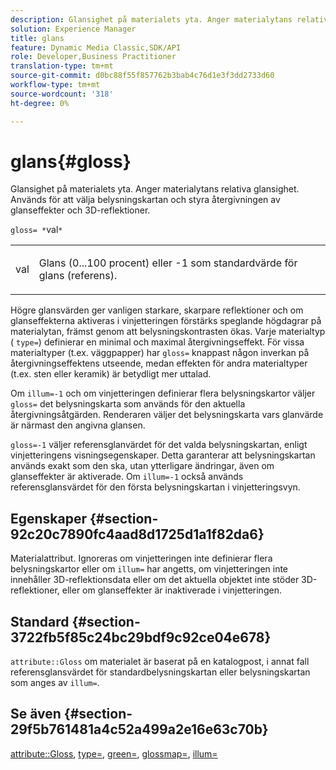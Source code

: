 ```yaml
---
description: Glansighet på materialets yta. Anger materialytans relativa glansighet. Används för att välja belysningskartan och styra återgivningen av glanseffekter och 3D-reflektioner.
solution: Experience Manager
title: glans
feature: Dynamic Media Classic,SDK/API
role: Developer,Business Practitioner
translation-type: tm+mt
source-git-commit: d0bc88f55f857762b3bab4c76d1e3f3dd2733d60
workflow-type: tm+mt
source-wordcount: '318'
ht-degree: 0%

---
```



# glans{#gloss}

Glansighet på materialets yta. Anger materialytans relativa glansighet. Används för att välja belysningskartan och styra återgivningen av glanseffekter och 3D-reflektioner.

`gloss= *`val`*`

<table id="simpletable_82166CA080AD401180404462FB2407D7"> 
 <tr class="strow"> 
  <td class="stentry"> <p><span class="codeph"> <span class="varname"> val</span> </span> </p></td> 
  <td class="stentry"> <p>Glans (0...100 procent) eller -1 som standardvärde för glans (referens). </p></td> 
 </tr> 
</table>

Högre glansvärden ger vanligen starkare, skarpare reflektioner och om glanseffekterna aktiveras i vinjetteringen förstärks speglande högdagrar på materialytan, främst genom att belysningskontrasten ökas. Varje materialtyp ( `type=`) definierar en minimal och maximal återgivningseffekt. För vissa materialtyper (t.ex. väggpapper) har `gloss=` knappast någon inverkan på återgivningseffektens utseende, medan effekten för andra materialtyper (t.ex. sten eller keramik) är betydligt mer uttalad.

Om `illum=-1` och om vinjetteringen definierar flera belysningskartor väljer `gloss=` det belysningskarta som används för den aktuella återgivningsåtgärden. Renderaren väljer det belysningskarta vars glanvärde är närmast den angivna glansen.

`gloss=-1` väljer referensglanvärdet för det valda belysningskartan, enligt vinjetteringens visningsegenskaper. Detta garanterar att belysningskartan används exakt som den ska, utan ytterligare ändringar, även om glanseffekter är aktiverade. Om `illum=-1` också används referensglansvärdet för den första belysningskartan i vinjetteringsvyn.

## Egenskaper {#section-92c20c7890fc4aad8d1725d1a1f82da6}

Materialattribut. Ignoreras om vinjetteringen inte definierar flera belysningskartor eller om `illum=` har angetts, om vinjetteringen inte innehåller 3D-reflektionsdata eller om det aktuella objektet inte stöder 3D-reflektioner, eller om glanseffekter är inaktiverade i vinjetteringen.

## Standard {#section-3722fb5f85c24bc29bdf9c92ce04e678}

`attribute::Gloss` om materialet är baserat på en katalogpost, i annat fall referensglansvärdet för standardbelysningskartan eller belysningskartan som anges av  `illum=`.

## Se även {#section-29f5b761481a4c52a499a2e16e63c70b}

[attribute::Gloss](../../../../../ir-api/material-cat/image-rendering-api-ref/c-ir-material-catalog/c-ir-material-data-reference/r-ir-cat-gloss.md#reference-5277f62a67e2408ab94699aa712f1eeb),  [type=](../../../../../ir-api/http-protocol/image-rendering-api-ref/c-ir-http-protocol-ref/c-ir-http-protocol-command-reference/r-ir-http-type.md#reference-128c7de89e2d46838019b560f3f84a35),  [green=](../../../../../ir-api/http-protocol/image-rendering-api-ref/c-ir-http-protocol-ref/c-ir-http-protocol-command-reference/r-ir-rough.md#reference-00add846b09f4dc39420bda1ca414180),  [glossmap=](../../../../../ir-api/http-protocol/image-rendering-api-ref/c-ir-http-protocol-ref/c-ir-http-protocol-command-reference/r-ir-glossmap.md#reference-99940148ae6a401482b2d03c68530f3a),  [illum=](../../../../../ir-api/http-protocol/image-rendering-api-ref/c-ir-http-protocol-ref/c-ir-http-protocol-command-reference/r-ir-http-illum.md#reference-8efe483a30684022bfe711eb73efbee6)
